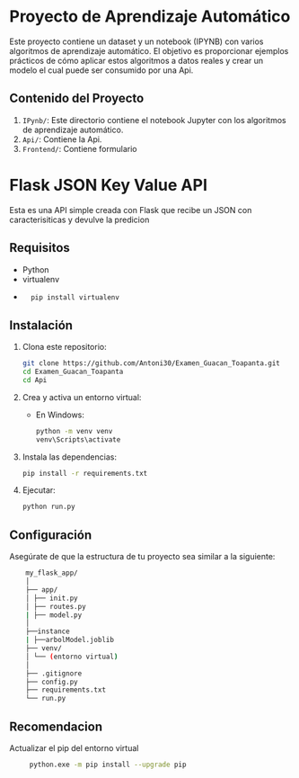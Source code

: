# Proyecto de Aprendizaje Automático

Este proyecto contiene un dataset y un notebook (IPYNB) con varios algoritmos de aprendizaje automático. El objetivo es proporcionar ejemplos prácticos de cómo aplicar estos algoritmos a datos reales y crear un modelo el cual puede ser consumido por una Api.

## Contenido del Proyecto

1. `IPynb/`: Este directorio contiene el notebook Jupyter con los algoritmos de aprendizaje automático.
2. `Api/`: Contiene la Api.
3. `Frontend/`: Contiene formulario


# Flask JSON Key Value API

Esta es una API simple creada con Flask que recibe un JSON con caracterisiticas y devulve la predicion 

## Requisitos

- Python
- virtualenv 
-   ```sh
      pip install virtualenv
    ```

## Instalación 

1. Clona este repositorio:
    ```sh
    git clone https://github.com/Antoni30/Examen_Guacan_Toapanta.git
    cd Examen_Guacan_Toapanta
    cd Api
    ```

2. Crea y activa un entorno virtual:

    - En Windows:
        ```sh
        python -m venv venv
        venv\Scripts\activate
        ```

3. Instala las dependencias:
    ```sh
    pip install -r requirements.txt
    ```
4. Ejecutar:
    ```sh
    python run.py
    ```
## Configuración

Asegúrate de que la estructura de tu proyecto sea similar a la siguiente:


  ```sh
      my_flask_app/
      │
      ├── app/
      │ ├── init.py
      │ ├── routes.py
      | ├── model.py
      │
      ├──instance
      | ├──arbolModel.joblib
      ├── venv/
      │ └── (entorno virtual)
      │
      ├── .gitignore
      ├── config.py
      ├── requirements.txt
      └── run.py
  ```

## Recomendacion 
Actualizar el pip del entorno virtual

 ```sh
      python.exe -m pip install --upgrade pip
  ```
